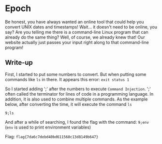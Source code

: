 # Epoch
Be honest, you have always wanted an online tool that could help you convert UNIX dates and timestamps! Wait... it doesn't need to be online, you say? Are you telling me there is a command-line Linux program that can already do the same thing? Well, of course, we already knew that! Our website actually just passes your input right along to that command-line program!
## Write-up
First, I started to put some numbers to convert. But when putting some commands like `ls` in there. It appears this error: `exit status 1`

So I started adding ';' after the numbers to execute `Command Injection`.
';' often called the terminator for lines of code in a programming language. In addition, it is also used to combine multiple commands.
As the example below, after converting the time, it will execute the command `ls`

```9;ls```

And after a while of searching, I found the flag with the command: `9;env` (`env` is used to print environment variables)

Flag: ```flag{7da6c7debd40bd611560c13d8149b647}```
